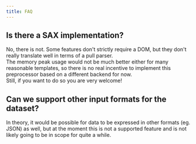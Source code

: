 ```yaml
---
title: FAQ
---
```


## Is there a SAX implementation?

No, there is not.
Some features don't strictly require a DOM, but they don't really translate well in terms of a pull parser.  
The memory peak usage would not be much better either for many reasonable templates, so there is no real incentive to implement this preprocessor based on a different backend for now.  
Still, if you want to do so you are very welcome!

## Can we support other input formats for the dataset?

In theory, it would be possible for data to be expressed in other formats (eg. JSON) as well, but at the moment this is not a supported feature and is not likely going to be in scope for quite a while.
